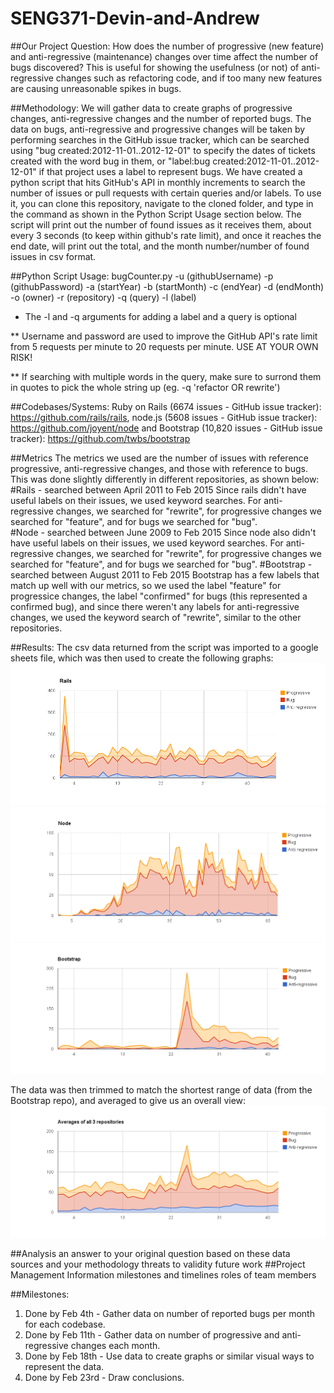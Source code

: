 # SENG371-Devin-and-Andrew

##Our Project Question: 
How does the number of progressive (new feature) and anti-regressive (maintenance) changes over time affect the number of bugs discovered?
This is useful for showing the usefulness (or not) of anti-regressive changes such as refactoring code, and if too many new features are causing unreasonable spikes in bugs.

##Methodology: 
We will gather data to create graphs of progressive changes, anti-regressive changes and the number of reported bugs. The data on bugs, anti-regressive and progressive changes will be taken by performing searches in the GitHub issue tracker, which can be searched using "bug created:2012-11-01..2012-12-01" to specify the dates of tickets created with the word bug in them, or "label:bug created:2012-11-01..2012-12-01" if that project uses a label to represent bugs. We have created a python script that hits GitHub's API in monthly increments to search the number of issues or pull requests with certain queries and/or labels. To use it, you can clone this repository, navigate to the cloned folder, and type in the command as shown in the Python Script Usage section below. The script will print out the number of found issues as it receives them, about every 3 seconds (to keep within github's rate limit), and once it reaches the end date, will print out the total, and the month number/number of found issues in csv format.

##Python Script Usage:
bugCounter.py -u (githubUsername) -p (githubPassword) -a (startYear) -b (startMonth) -c (endYear) -d (endMonth) -o (owner) -r (repository) -q (query) -l (label)

* The -l and -q arguments for adding a label and a query is optional

** Username and password are used to improve the GitHub API's rate limit from 5 requests per minute to 20 requests per minute. USE AT YOUR OWN RISK!

** If searching with multiple words in the query, make sure to surrond them in quotes to pick the whole string up (eg. -q 'refactor OR rewrite')

##Codebases/Systems: 
Ruby on Rails (6674 issues - GitHub issue tracker): https://github.com/rails/rails, node.js (5608 issues - GitHub issue tracker): https://github.com/joyent/node and Bootstrap (10,820 issues - GitHub issue tracker): https://github.com/twbs/bootstrap

##Metrics
The metrics we used are the number of issues with reference progressive, anti-regressive changes, and those with reference to bugs. This was done slightly differently in different repositories, as shown below:
#Rails - searched between April 2011 to Feb 2015
Since rails didn't have useful labels on their issues, we used keyword searches. For anti-regressive changes, we searched for "rewrite", for progressive changes we searched for "feature", and for bugs we searched for "bug". 			
#Node - searched between June 2009 to Feb 2015
Since node also didn't have useful labels on their issues, we used keyword searches. For anti-regressive changes, we searched for "rewrite", for progressive changes we searched for "feature", and for bugs we searched for "bug". 
#Bootstrap - searched between August 2011 to Feb 2015
Bootstrap has a few labels that match up well with our metrics, so we used the label "feature" for progressice changes, the label "confirmed" for bugs (this represented a confirmed bug), and since there weren't any labels for anti-regressive changes, we used the keyword search of "rewrite", similar to the other repositories.		 

##Results:
The csv data returned from the script was imported to a google sheets file, which was then used to create the following graphs:
![Rails](Rails.png "Rails")
![Node](Node.png "Node")
![Bootstrap](Bootstrap.png "Bootstrap")

The data was then trimmed to match the shortest range of data (from the Bootstrap repo), and averaged to give us an overall view:
![Averages](Averages.png "Averages")	
	
##Analysis
	an answer to your original question based on these data sources and your methodology
	threats to validity
	future work
##Project Management Information
	milestones and timelines
	roles of team members

##Milestones: 
1. Done by Feb 4th - Gather data on number of reported bugs per month for each codebase.
2. Done by Feb 11th - Gather data on number of progressive and anti-regressive changes each month.
3. Done by Feb 18th - Use data to create graphs or similar visual ways to represent the data.
4. Done by Feb 23rd - Draw conclusions.






